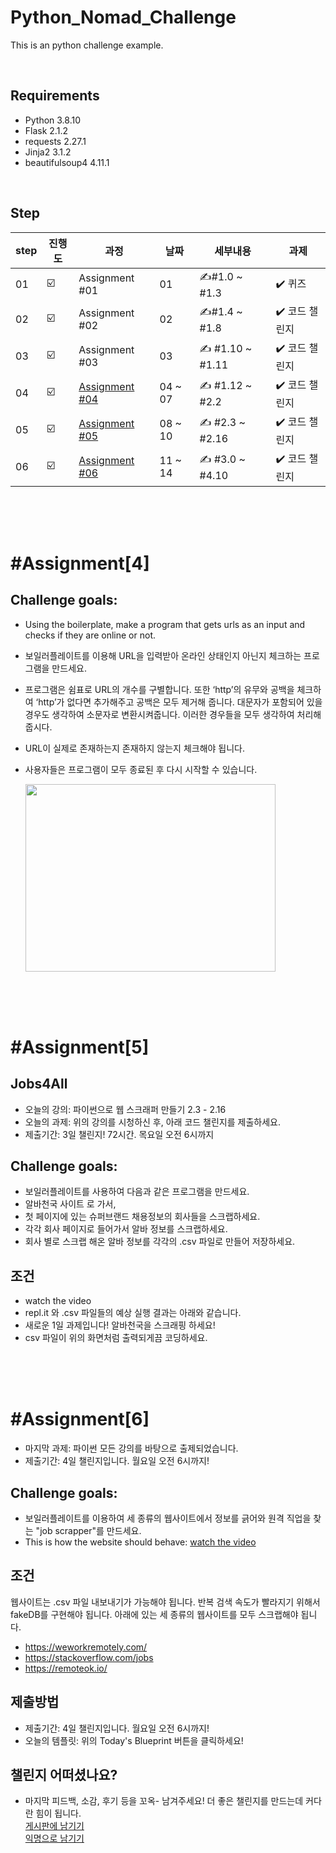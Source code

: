 # Python_Nomad_Challenge

This is an python challenge example.

</br>

## Requirements
- Python 3.8.10
- Flask 2.1.2
- requests 2.27.1
- Jinja2 3.1.2
- beautifulsoup4 4.11.1
</br>

## Step
| step | 진행도 | 과정 | 날짜 | 세부내용 | 과제 |
| --- | --- | --- | --- | --- | --- |
| 01 | ☑️ | Assignment #01 | 01 | ✍️#1.0 ~ #1.3 | ✔️ 퀴즈 |
| 02 | ☑️ | Assignment #02 | 02 | ✍️#1.4 ~ #1.8 | ✔️ 코드 챌린지 |
| 03 | ☑️ | Assignment #03 | 03 | ✍️ #1.10 ~ #1.11 | ✔️ 코드 챌린지 |
| 04 | ☑️ | [Assignment #04](#Assignment4) | 04 ~ 07 | ✍️ #1.12 ~ #2.2 | ✔️ 코드 챌린지 |
| 05 | ☑️ | [Assignment #05](#Assignment5) | 08 ~ 10 | ✍️ #2.3 ~ #2.16 | ✔️ 코드 챌린지 |
| 06 | ☑️ | [Assignment #06](#Assignment6) | 11 ~ 14 | ✍️ #3.0 ~ #4.10 | ✔️ 코드 챌린지 |

</br>
</br>
</br>

# #Assignment[4]
## Challenge goals:
- Using the boilerplate, make a program that gets urls as an input and checks if they are online or not.
- 보일러플레이트를 이용해 URL을 입력받아 온라인 상태인지 아닌지 체크하는 프로그램을 만드세요.
- 프로그램은 쉼표로 URL의 개수를 구별합니다. 또한 ‘http’의 유무와 공백을 체크하여 ‘http’가 없다면 추가해주고 공백은 모두 제거해 줍니다. 대문자가 포함되어 있을 경우도 생각하여 소문자로 변환시켜줍니다. 이러한 경우들을 모두 생각하여 처리해줍시다.
- URL이 실제로 존재하는지 존재하지 않는지 체크해야 됩니다.
- 사용자들은 프로그램이 모두 종료된 후 다시 시작할 수 있습니다.

  <img src="https://nomad-coders-assets.s3.amazonaws.com/media/public/django-summernote/2020-04-15/3988e833-e1e3-4ac6-8670-a902c469caad.gif" width="400" height="300" />

</br>
</br>
</br>

# #Assignment[5]
## Jobs4All
- 오늘의 강의: 파이썬으로 웹 스크래퍼 만들기 2.3 - 2.16
- 오늘의 과제: 위의 강의를 시청하신 후, 아래 코드 챌린지를 제출하세요.
- 제출기간: 3일 챌린지! 72시간. 목요일 오전 6시까지
  
## Challenge goals:
- 보일러플레이트를 사용하여 다음과 같은 프로그램을 만드세요.
- 알바천국 사이트 로 가서,
- 첫 페이지에 있는 슈퍼브랜드 채용정보의 회사들을 스크랩하세요.
- 각각 회사 페이지로 들어가서 알바 정보를 스크랩하세요.
- 회사 별로 스크랩 해온 알바 정보를 각각의 .csv 파일로 만들어 저장하세요.

## 조건
- watch the video
- repl.it 와 .csv 파일들의 예상 실행 결과는 아래와 같습니다.
- 새로운 1일 과제입니다! 알바천국을 스크래핑 하세요!
- csv 파일이 위의 화면처럼 출력되게끔 코딩하세요.



</br>
</br>
</br>

# #Assignment[6]
- 마지막 과제: 파이썬 모든 강의를 바탕으로 출제되었습니다.   
- 제출기간: 4일 챌린지입니다. 월요일 오전 6시까지!
## Challenge goals:
- 보일러플레이트를 이용하여 세 종류의 웹사이트에서 정보를 긁어와 원격 직업을 찾는 "job scrapper"를 만드세요.
- This is how the website should behave: [watch the video](https://imgur.com/DCIdYE5)
## 조건
웹사이트는 .csv 파일 내보내기가 가능해야 됩니다.
반복 검색 속도가 빨라지기 위해서 fakeDB를 구현해야 됩니다.
아래에 있는 세 종류의 웹사이트를 모두 스크랩해야 됩니다.
- https://weworkremotely.com/
- https://stackoverflow.com/jobs
- https://remoteok.io/
## 제출방법
- 제출기간: 4일 챌린지입니다. 월요일 오전 6시까지!   
- 오늘의 템플릿: 위의 Today's Blueprint 버튼을 클릭하세요!
## 챌린지 어떠셨나요?
- 마지막 피드백, 소감, 후기 등을 꼬옥- 남겨주세요! 더 좋은 챌린지를 만드는데 커다란 힘이 됩니다.   
[게시판에 남기기](https://nomadcoders.co/community/python)  
[익명으로 남기기](https://docs.google.com/forms/d/e/1FAIpQLSeYfdbByffc0g4K12-QsKglhg37EcZKuSw-I1FCKGqBvOYpVA/viewform)
